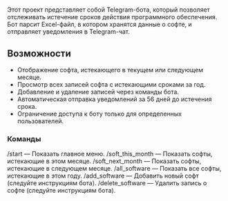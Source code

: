 #
Этот проект представляет собой Telegram-бота, который позволяет отслеживать истечение сроков действия программного обеспечения. Бот парсит Excel-файл, в котором хранятся данные о софте, и отправляет уведомления в Telegram-чат.

## Возможности
- Отображение софта, истекающего в текущем или следующем месяце.
- Просмотр всех записей софта с истекающими сроками за год.
- Добавление и удаление записей через команды бота.
- Автоматическая отправка уведомлений за 56 дней до истечения срока.
- Ограничение доступа к боту только для определенных пользователей.

### Команды
/start — Показать главное меню.
/soft_this_month — Показать софты, истекающие в этом месяце.
/soft_next_month — Показать софты, истекающие в следующем месяце.
/all_software — Показать все софты, истекающие в этом году.
/add_software — Добавить новый софт (следуйте инструкциям бота).
/delete_software — Удалить запись о софте (следуйте инструкциям бота).
